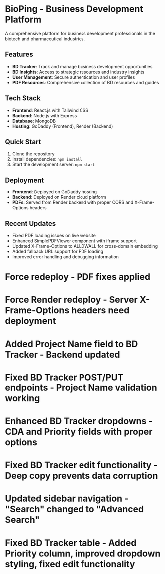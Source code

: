 # BioPing - Business Development Platform

A comprehensive platform for business development professionals in the biotech and pharmaceutical industries.

## Features

- **BD Tracker**: Track and manage business development opportunities
- **BD Insights**: Access to strategic resources and industry insights
- **User Management**: Secure authentication and user profiles
- **PDF Resources**: Comprehensive collection of BD resources and guides

## Tech Stack

- **Frontend**: React.js with Tailwind CSS
- **Backend**: Node.js with Express
- **Database**: MongoDB
- **Hosting**: GoDaddy (Frontend), Render (Backend)

## Quick Start

1. Clone the repository
2. Install dependencies: `npm install`
3. Start the development server: `npm start`

## Deployment

- **Frontend**: Deployed on GoDaddy hosting
- **Backend**: Deployed on Render cloud platform
- **PDFs**: Served from Render backend with proper CORS and X-Frame-Options headers

## Recent Updates

- Fixed PDF loading issues on live website
- Enhanced SimplePDFViewer component with iframe support
- Updated X-Frame-Options to ALLOWALL for cross-domain embedding
- Added fallback URL support for PDF loading
- Improved error handling and debugging information

# Force redeploy - PDF fixes applied

# Force Render redeploy - Server X-Frame-Options headers need deployment

# Added Project Name field to BD Tracker - Backend updated

# Fixed BD Tracker POST/PUT endpoints - Project Name validation working

# Enhanced BD Tracker dropdowns - CDA and Priority fields with proper options

# Fixed BD Tracker edit functionality - Deep copy prevents data corruption

# Updated sidebar navigation - "Search" changed to "Advanced Search"

# Fixed BD Tracker table - Added Priority column, improved dropdown styling, fixed edit functionality 